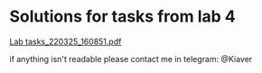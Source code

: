 # Solutions for tasks from lab 4
[Lab tasks_220325_160851.pdf](https://github.com/Kadaverciant/Database_Labs_2022/files/8350763/Lab.tasks_220325_160851.pdf)

if anything isn't readable please contact me in telegram: @Kiaver
